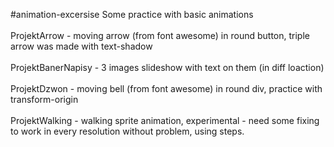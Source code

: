 #animation-excersise
Some practice with basic animations\
\
ProjektArrow - moving arrow (from font awesome) in round button, triple arrow was made with text-shadow\
\
ProjektBanerNapisy - 3 images slideshow with text on them (in diff loaction)\
\
ProjektDzwon - moving bell (from font awesome) in round div, practice with transform-origin\
\
ProjektWalking - walking sprite animation, experimental - need some fixing to work in every resolution without problem, using steps.
